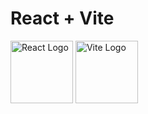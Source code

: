 # React + Vite
<div align="left">
  <img src="https://upload.wikimedia.org/wikipedia/commons/a/a7/React-icon.svg" alt="React Logo" width="100"/>
  <img src="https://vitejs.dev/logo.svg" alt="Vite Logo" width="100"/>
</div>
